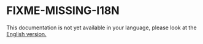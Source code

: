 # FIXME-MISSING-I18N

This documentation is not yet available in your language, please look at the [English version.](../../EN/administration/ldap.md)